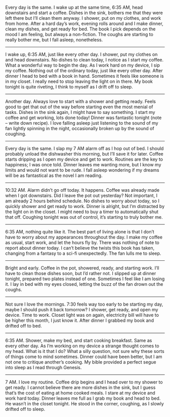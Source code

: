 Every day is the same. I wake up at the same time, 6:35 AM, head downstairs and start a coffee. Dishes in the sink, bothers me that they were left there but I’ll clean them anyway. I shower, put on my clothes, and work from home. After a hard day’s work, evening rolls around and I make dinner, clean my dishes, and get ready for bed. The book I pick depends on the mood I am feeling, but always a non-fiction. The coughs are starting to really bother me, but I fall asleep, nonetheless.



___



I wake up, 6:35 AM, just like every other day. I shower, put my clothes on and head downstairs. No dishes to clean today, I notice as I start my coffee. What a wonderful way to begin the day. As I work hard on my device, I sip my coffee. Nothing out of the ordinary today, just like every other day. After dinner I head to bed with a book in hand. Sometimes it feels like someone is in my closet. I really need to stop leaving the light on in there. My book tonight is quite riveting, I think to myself as I drift off to sleep.



___



Another day. Always love to start with a shower and getting ready. Feels good to get that out of the way before starting even the most menial of tasks. Dishes in the sink again, I might have to say something. I start my coffee and get working, lots done today! Dinner was fantastic tonight (note – write down recipe). I love falling asleep just listening to the sound of my fan lightly spinning in the night, occasionally broken up by the sound of coughing.



___



Every day is the same. I slap my 7 AM alarm off as I hop out of bed. I should probably unload the dishwasher this morning, but I’ll save it for later. Coffee starts dripping as I open my device and get to work. Routines are the key to happiness; I was once told. Dinner leaves me wanting more, but I know my limits and would not want to be rude. I fall asleep wondering if my dreams will be as fantastical as the novel I am reading.



___



10:32 AM. Alarm didn’t go off today. It happens. Coffee was already made when I got downstairs. Did I leave the pot out yesterday? Not important, I am already 2 hours behind schedule. No dishes to worry about today, so I quickly shower and get ready to work. Dinner is alright, but I’m distracted by the light on in the closet. I might need to buy a timer to automatically shut that off. Coughing tonight was out of control, it’s starting to truly bother me. 



___



6:35 AM, nothing quite like it. The best part of living alone is that I don’t have to worry about my appearances throughout the day. I make my coffee as usual, start work, and let the hours fly by. There was nothing of note to report about dinner today. I can’t believe the twists this book has taken, changing from a fantasy to a sci-fi unexpectedly. The fan lulls me to sleep.



___



Bright and early. Coffee in the pot, showered, ready, and starting work. I’ll have to clean those dishes soon, but I’d rather not. I slipped up at dinner tonight, prepared two plates instead of one. Sometimes I feel like I am losing it. I lay in bed with my eyes closed, letting the buzz of the fan drown out the coughs. 



___



Not sure I love the mornings. 7:30 feels way too early to be starting my day, maybe I should push it back tomorrow? I shower, get ready, and open my device. Time to work. Closet light was on again, electricity bill will have to be higher this month, I just know it. After dinner I grabbed my book and drifted off to bed.



___



6:35 AM. Shower, make my bed, and start cooking breakfast. Same as every other day. As I’m working on my device a strange thought comes to my head. What is it that I do? What a silly question, not sure why these sorts of things come to mind sometimes. Dinner could have been better, but I am not one to critique another’s cooking. My bible provided a perfect segue into sleep as I read through Genesis.



___



7 AM. I love my routine. Coffee drip begins and I head over to my shower to get ready. I cannot believe there are more dishes in the sink, but I guess that’s the cost of eating at home cooked meals. I stare at my device and work hard today. Dinner leaves me full as I grab my book and head to bed. He wasn’t in the closet tonight. He stood in the corner, coughing, as I slowly drifted off to sleep. 